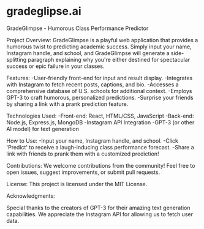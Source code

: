 # gradeglipse.ai
GradeGlimpse - Humorous Class Performance Predictor

Project Overview:
GradeGlimpse is a playful web application that provides a humorous twist to predicting academic success. Simply input your name, Instagram handle, and school, and GradeGlimpse will generate a side-splitting paragraph explaining why you're either destined for spectacular success or epic failure in your classes.

Features:
-User-friendly front-end for input and result display.
-Integrates with Instagram to fetch recent posts, captions, and bio.
-Accesses a comprehensive database of U.S. schools for additional context.
-Employs GPT-3 to craft humorous, personalized predictions.
-Surprise your friends by sharing a link with a prank prediction feature.

Technologies Used:
-Front-end: React, HTML/CSS, JavaScript
-Back-end: Node.js, Express.js, MongoDB
-Instagram API Integration
-GPT-3 (or other AI model) for text generation

How to Use:
-Input your name, Instagram handle, and school.
-Click 'Predict' to receive a laugh-inducing class performance forecast.
-Share a link with friends to prank them with a customized prediction!

Contributions:
We welcome contributions from the community! Feel free to open issues, suggest improvements, or submit pull requests.

License:
This project is licensed under the MIT License.

Acknowledgments:

Special thanks to the creators of GPT-3 for their amazing text generation capabilities.
We appreciate the Instagram API for allowing us to fetch user data.
